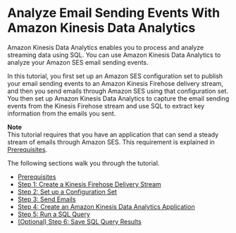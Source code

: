 # Analyze Email Sending Events With Amazon Kinesis Data Analytics<a name="event-publishing-kinesis-analytics"></a>

Amazon Kinesis Data Analytics enables you to process and analyze streaming data using SQL\. You can use Amazon Kinesis Data Analytics to analyze your Amazon SES email sending events\.

In this tutorial, you first set up an Amazon SES configuration set to publish your email sending events to an Amazon Kinesis Firehose delivery stream, and then you send emails through Amazon SES using that configuration set\. You then set up Amazon Kinesis Data Analytics to capture the email sending events from the Kinesis Firehose stream and use SQL to extract key information from the emails you sent\.

**Note**  
This tutorial requires that you have an application that can send a steady stream of emails through Amazon SES\. This requirement is explained in [Prerequisites](event-publishing-kinesis-analytics-prerequisites.md)\.

The following sections walk you through the tutorial\.
+ [Prerequisites](event-publishing-kinesis-analytics-prerequisites.md)
+ [Step 1: Create a Kinesis Firehose Delivery Stream](event-publishing-kinesis-analytics-firehose-stream.md)
+ [Step 2: Set up a Configuration Set](event-publishing-kinesis-analytics-configuration-set.md)
+ [Step 3: Send Emails](event-publishing-kinesis-analytics-send-email.md)
+ [Step 4: Create an Amazon Kinesis Data Analytics Application](event-publishing-kinesis-analytics-application.md)
+ [Step 5: Run a SQL Query](event-publishing-kinesis-analytics-sql.md)
+ [\(Optional\) Step 6: Save SQL Query Results](event-publishing-kinesis-analytics-destination.md)